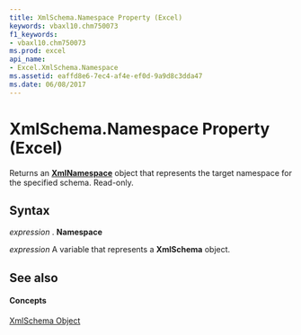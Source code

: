 ```yaml
---
title: XmlSchema.Namespace Property (Excel)
keywords: vbaxl10.chm750073
f1_keywords:
- vbaxl10.chm750073
ms.prod: excel
api_name:
- Excel.XmlSchema.Namespace
ms.assetid: eaffd8e6-7ec4-af4e-ef0d-9a9d8c3dda47
ms.date: 06/08/2017
---
```



# XmlSchema.Namespace Property (Excel)

Returns an  **[XmlNamespace](xmlnamespace-object-excel.md)** object that represents the target namespace for the specified schema. Read-only.


## Syntax

 _expression_ . **Namespace**

 _expression_ A variable that represents a **XmlSchema** object.


## See also


#### Concepts


[XmlSchema Object](xmlschema-object-excel.md)

